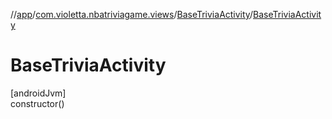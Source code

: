 //[app](../../../index.md)/[com.violetta.nbatriviagame.views](../index.md)/[BaseTriviaActivity](index.md)/[BaseTriviaActivity](-base-trivia-activity.md)

# BaseTriviaActivity

[androidJvm]\
constructor()
